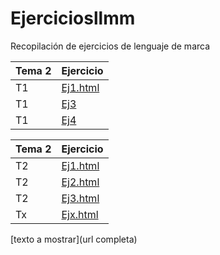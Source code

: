 # Ejerciciosllmm
Recopilación de ejercicios de lenguaje de marca


| Tema 2| Ejercicio|
| ----- | ----- |
| T1| [Ej1.html](https://github.com/celiustp/Ejerciciosllmm/blob/master/Tema%201/Ej%201.html)|
| T1| [Ej3](https://github.com/celiustp/Ejerciciosllmm/blob/master/Tema%201/Ej%202)|
| T1| [Ej4](https://github.com/celiustp/Prueba)

| Tema 2| Ejercicio|
| ----- | ----- |
| T2| [Ej1.html](https://github.com/celiustp/Ejerciciosllmm/blob/master/Tema%202/Ej1.html)|
| T2| [Ej2.html](https://github.com/celiustp/Ejerciciosllmm/blob/master/Tema%202/Ej2.html)|
| T2| [Ej3.html](https://github.com/celiustp/Ejerciciosllmm/blob/master/Tema%202/Ej3.html)|
| Tx| [Ejx.html](Ejerciciosllmmm/Tema2/Ej3.html)


[texto a mostrar](url completa)
